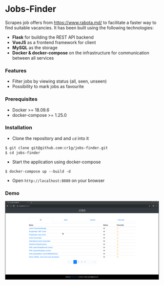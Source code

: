 # Jobs-Finder

Scrapes job offers from https://www.rabota.md/ to facilitate a faster way to find
suitable vacancies. It has been built using the following technologies:

- **Flask** for building the REST API backend
- **VueJS** as a frontend framework for client
- **MySQL** as the storage 
- **Docker & docker-compose** on the infrastructure for communication between all services

### Features 

- Filter jobs by viewing status (all, seen, unseen)
- Possibility to mark jobs as favourite

### Prerequisites

- Docker >= 18.09.6
- docker-compose >= 1.25.0

### Installation
- Clone the repository and and `cd` into it 

```
$ git clone git@github.com:cr1g/jobs-finder.git
$ cd jobs-finder
```

- Start the application using docker-compose

```
$ docker-compose up --build -d
```

- Open `http://localhost:8080` on your browser

### Demo
![Demo Jobs-Finder](demo.gif)